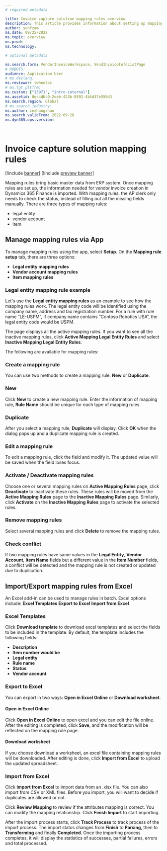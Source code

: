 ```yaml
---
# required metadata

title: Invoice capture solution mapping rules overview
description: This article provides information about setting up mapping rules in the Invoice capture solution. 
author: sunfzam
ms.date: 09/25/2022
ms.topic: overview
ms.prod: 
ms.technology: 

# optional metadata

ms.search.form: VendorInvoiceWorkspace, VendInvoiceInfoListPage
# ROBOTS: 
audience: Application User
# ms.devlang: 
ms.reviewer: twheeloc
# ms.tgt_pltfrm: 
ms.custom: ["13971", "intro-internal"]
ms.assetid: 0ec4dbc0-2eeb-423b-8592-4b5d37e559d3
ms.search.region: Global
# ms.search.industry: 
ms.author: zezhangzhao
ms.search.validFrom: 2022-09-28
ms.dyn365.ops.version: 

---
```


# Invoice capture solution mapping rules

[!include [banner](../includes/banner.md)]
[!include [preview banner](../includes/preview-banner.md)]

Mapping rules bring basic master data from ERP system. Once mapping rules are set up, the information needed for vendor invoice creation in Dynamics 365 Finance is 
imported. With mapping rules, the AP clerk only needs to check the status, instead of filling out all the missing fields manually. 
There are three types of mapping rules: 
 - legal entity 
 - vendor account
 - item   

## Manage mapping rules via App 

To manage mapping rules using the app, select **Setup**. On the **Mapping rule setup** tab, there are three options: 
 - **Legal entity mapping rules** 
 - **Vendor account mapping rules** 
 - **Item mapping rules** 

### Legal entity mapping rule example

Let's use the **Legal entity mapping rules** as an example to see how the mapping rules work. The legal entity code will be identified using the company name, address and tax registration number. For a rule with rule name “LE-USPM”, if company name contains “Contoso Robotics USA”, the legal entity code would be USPM. 

The page displays all the active mapping rules. If you want to see all the inactive mapping rules, click **Active Mapping Legal Entity Rules** and select **Inactive 
Mapping Legal Entity Rules**. 


The following are available for mapping rules: 

### Create a mapping rule 

You can use two methods to create a mapping rule: **New** or **Duplicate**. 

### New 

Click **New** to create a new mapping rule. Enter the information of mapping rule, **Rule Name** should be unique for each type of mapping rules. 

### Duplicate 

After you select a mapping rule, **Duplicate** will display. Click **OK** when the dialog pops up and a duplicate mapping rule is created. 

### Edit a mapping rule 

To edit a mapping rule, click the field and modify it. The updated value will be saved when the field loses focus.  

### Activate / Deactivate mapping rules 

Choose one or several mapping rules on **Active Mapping Rules** page, click **Deactivate** to inactivate these rules. These rules will be moved from the **Active 
Mapping Rules** page to the **Inactive Mapping Rules** page. Similarly, click **Activate** on the **Inactive Mapping Rules** page to activate the selected rules. 

### Remove mapping rules 

Select several mapping rules and click **Delete** to remove the mapping rules. 

### Check conflict 

If two mapping rules have same values in the **Legal Entity**, **Vendor Account**, **Item Name** fields but a different value in the **Item Number** fields, 
a conflict will be detected and the mapping rule is not created or updated due to duplication. 

## Import/Export mapping rules from Excel 

An Excel add-in can be used to manage rules in batch. Excel options include: 
**Excel Templates**
**Export to Excel** 
**Import from Excel** 

### Excel Templates 

Click **Download template** to download excel templates and select the fields to be included in the template. 
By default, the template includes the following fields:
 - **Description**
 - **Item number would be**
 - **Legal entity**
 - **Rule name**
 - **Status**
 - **Vendor account**


### Export to Excel 

You can export in two ways: **Open in Excel Online** or **Download worksheet**. 

#### Open in Excel Online 

Click **Open in Excel Online** to open excel and you can edit the file online. After the editing is completed, click **Save**, and the modification will be reflected 
on the mapping rule page. 

#### Download worksheet 

If you choose download a worksheet, an excel file containing mapping rules will be downloaded. After editing is done, click **Import from Excel** to upload the updated
spreadsheet. 

### Import from Excel 

Click **Import from Excel** to import data from an .xlsx file. You can also import from CSV or XML files. Before you import, you will want to decide if duplicates are 
allowed or not.  

Click **Review Mapping** to review if the attributes mapping is correct. You can modify the mapping relationship. Click **Finish Import** to start importing. 

After the import process starts, click **Track Process** to track process of the import process.
The import status changes from **Finish** to **Parsing**, then to **Transforming** and finally **Completed**. 
Once the importing process completes, it will display the statistics of successes, partial failures, errors and total processed. 



